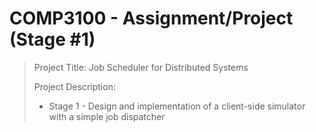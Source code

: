 # COMP3100 - Assignment/Project (Stage #1) 
> Project Title: Job Scheduler for Distributed Systems
>
>Project Description: 
>* Stage 1 - Design and implementation of a client-side simulator with a simple job dispatcher
